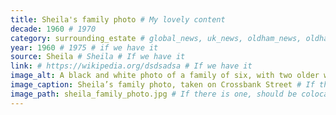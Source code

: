```yaml
---
title: Sheila's family photo # My lovely content
decade: 1960 # 1970
category: surrounding_estate # global_news, uk_news, oldham_news, oldham_history, towers, surrounding_estate # Always exactly one category
year: 1960 # 1975 # if we have it
source: Sheila # Sheila # If we have it
link: # https://wikipedia.org/dsdsadsa # If we have it
image_alt: A black and white photo of a family of six, with two older women, two younger girls, and two younger boys. They’re standing on a street, with the view down the street behind them. # If there is one
image_caption: Sheila’s family photo, taken on Crossbank Street # If there is one
image_path: sheila_family_photo.jpg # If there is one, should be colocated with the index.md file in the folder
---
```

